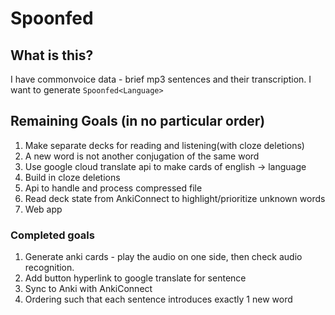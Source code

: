 # Spoonfed<Language>
## What is this?

I have commonvoice data - brief mp3 sentences and their transcription.
I want to generate `Spoonfed<Language>`

## Remaining Goals (in no particular order)
1. Make separate decks for reading and listening(with cloze deletions)
1. A new word is not another conjugation of the same word
1. Use google cloud translate api to make cards of english -> language
1. Build in cloze deletions
1. Api to handle and process compressed file
1. Read deck state from AnkiConnect to highlight/prioritize unknown words
1. Web app


### Completed goals
1. Generate anki cards - play the audio on one side, then check audio recognition.
1. Add button hyperlink to google translate for sentence
1. Sync to Anki with AnkiConnect
1. Ordering such that each sentence introduces exactly 1 new word